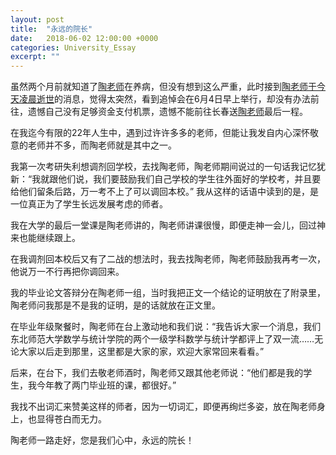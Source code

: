 ```yaml
---
layout: post
title:  "永远的院长"
date:   2018-06-02 12:00:00 +0000
categories: University_Essay
excerpt: ""
---
```


虽然两个月前就知道了[陶老师](https://baike.baidu.com/item/%E9%99%B6%E5%89%91/3313028?fr=aladdin)在养病，但没有想到这么严重，此时接到[陶老师于今天凌晨逝世](http://math.nenu.edu.cn/info/1026/3575.htm)的消息，觉得太突然，看到追悼会在6月4日早上举行，却没有办法前往，遗憾自己没有足够资金支付机票，遗憾不能前往长春送[陶老师](http://202.198.133.35/Hsystem/bin/aspdu/professor/show.asp?id=1993900033)最后一程。

在我迄今有限的22年人生中，遇到过许许多多的老师，但能让我发自内心深怀敬意的老师并不多，而陶老师就是其中之一。

我第一次考研失利想调剂回学校，去找陶老师，陶老师期间说过的一句话我记忆犹新：“我就跟他们说，我们要鼓励我们自己学校的学生往外面好的学校考，并且要给他们留条后路，万一考不上了可以调回本校。” 我从这样的话语中读到的是，是一位真正为了学生长远发展考虑的师者。

我在大学的最后一堂课是陶老师讲的，陶老师讲课很慢，即便走神一会儿，回过神来也能继续跟上。

在我调剂回本校后又有了二战的想法时，我去找陶老师，陶老师鼓励我再考一次，他说万一不行再把你调回来。

我的毕业论文答辩分在陶老师一组，当时我把正文一个结论的证明放在了附录里，陶老师问我那是不是我的证明，是的话就放在正文里。

在毕业年级聚餐时，陶老师在台上激动地和我们说：“我告诉大家一个消息，我们东北师范大学数学与统计学院的两个一级学科数学与统计学都评上了双一流……无论大家以后走到那里，这里都是大家的家，欢迎大家常回来看看。”

后来，在台下，我们去敬老师酒时，陶老师又跟其他老师说：“他们都是我的学生，我今年教了两门毕业班的课，都很好。”

我找不出词汇来赞美这样的师者，因为一切词汇，即便再绚烂多姿，放在陶老师身上，也显得苍白而无力。

陶老师一路走好，您是我们心中，永远的院长！
